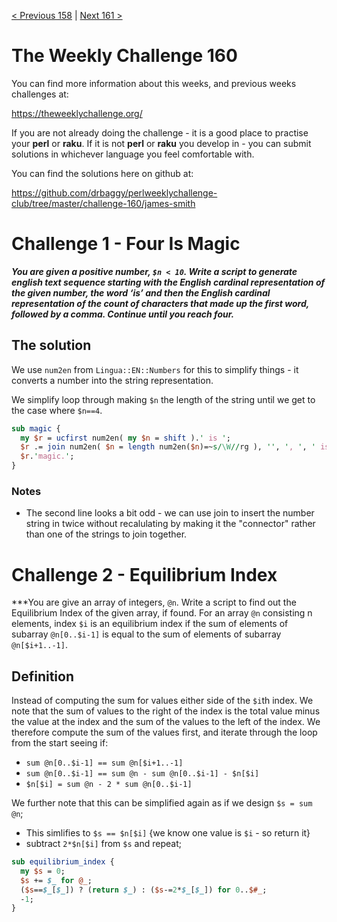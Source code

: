 [< Previous 158](https://github.com/drbaggy/perlweeklychallenge-club/tree/master/challenge-158/james-smith) |
[Next 161 >](https://github.com/drbaggy/perlweeklychallenge-club/tree/master/challenge-161/james-smith)
# The Weekly Challenge 160

You can find more information about this weeks, and previous weeks challenges at:

  https://theweeklychallenge.org/

If you are not already doing the challenge - it is a good place to practise your
**perl** or **raku**. If it is not **perl** or **raku** you develop in - you can
submit solutions in whichever language you feel comfortable with.

You can find the solutions here on github at:

https://github.com/drbaggy/perlweeklychallenge-club/tree/master/challenge-160/james-smith

# Challenge 1 - Four Is Magic

***You are given a positive number, `$n < 10`.  Write a script to generate english text sequence starting with the English cardinal representation of the given number, the word ‘is’ and then the English cardinal representation of the count of characters that made up the first word, followed by a comma. Continue until you reach four.***

## The solution

We use `num2en` from `Lingua::EN::Numbers` for this to simplify things - it converts a number into the string representation.

We simplify loop through making `$n` the length of the string until we get to the case where `$n==4`.

```perl
sub magic {
  my $r = ucfirst num2en( my $n = shift ).' is ';
  $r .= join num2en( $n = length num2en($n)=~s/\W//rg ), '', ', ', ' is ' until $n==4;
  $r.'magic.';
}
```

### Notes
 * The second line looks a bit odd - we can use join to insert the number string in twice without recalulating by making it the "connector" rather than one of the strings to join together.

# Challenge 2 - Equilibrium Index

***You are give an array of integers, `@n`.  Write a script to find out the Equilibrium Index of the given array, if found. For an array `@n` consisting n elements, index `$i` is an equilibrium index if the sum of elements of subarray `@n[0..$i-1]` is equal to the sum of elements of subarray `@n[$i+1..-1]`.

## Definition

Instead of computing the sum for values either side of the `$i`th index. We note that the sum of values to the right of the index is the total value minus the value at the index and the sum of the values to the left of the index. We therefore compute the sum of the values first, and iterate through the loop from the start seeing if:

  * `sum @n[0..$i-1] == sum @n[$i+1..-1]`
  * `sum @n[0..$i-1] == sum @n - sum @n[0..$i-1] - $n[$i]`
  * `$n[$i] = sum @n - 2 * sum @n[0..$i-1]`

We further note that this can be simplified again as if we design `$s = sum @n`;
 
  * This simlifies to `$s == $n[$i]` {we know one value is `$i` - so return it}
  * subtract `2*$n[$i]` from `$s` and repeat;


```perl
sub equilibrium_index {
  my $s = 0;
  $s += $_ for @_;
  ($s==$_[$_]) ? (return $_) : ($s-=2*$_[$_]) for 0..$#_;
  -1;
}
```

